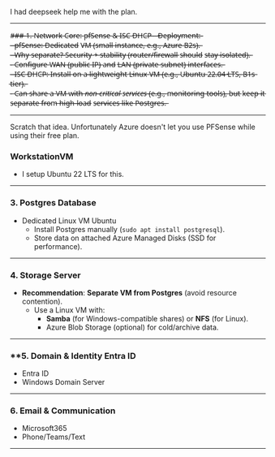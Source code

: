 I had deepseek help me with the plan.

---

#̶#̶#̶ *̶*̶1̶.̶ N̶e̶t̶w̶o̶r̶k̶ C̶o̶r̶e̶:̶ p̶f̶S̶e̶n̶s̶e̶ &̶ I̶S̶C̶ D̶H̶C̶P̶*̶*̶
-̶ *̶*̶D̶e̶p̶l̶o̶y̶m̶e̶n̶t̶:̶*̶*̶  
  -̶ *̶*̶p̶f̶S̶e̶n̶s̶e̶*̶*̶:̶ D̶e̶d̶i̶c̶a̶t̶e̶d̶ V̶M̶ (̶s̶m̶a̶l̶l̶ i̶n̶s̶t̶a̶n̶c̶e̶,̶ e̶.̶g̶.̶,̶ A̶z̶u̶r̶e̶ B̶2̶s̶)̶.̶  
    -̶ *̶*̶W̶h̶y̶ s̶e̶p̶a̶r̶a̶t̶e̶?̶*̶*̶ S̶e̶c̶u̶r̶i̶t̶y̶ +̶ s̶t̶a̶b̶i̶l̶i̶t̶y̶ (̶r̶o̶u̶t̶e̶r̶/̶f̶i̶r̶e̶w̶a̶l̶l̶ s̶h̶o̶u̶l̶d̶ s̶t̶a̶y̶ i̶s̶o̶l̶a̶t̶e̶d̶)̶.̶  
    -̶ C̶o̶n̶f̶i̶g̶u̶r̶e̶ W̶A̶N̶ (̶p̶u̶b̶l̶i̶c̶ I̶P̶)̶ a̶n̶d̶ L̶A̶N̶ (̶p̶r̶i̶v̶a̶t̶e̶ s̶u̶b̶n̶e̶t̶)̶ i̶n̶t̶e̶r̶f̶a̶c̶e̶s̶.̶  
  -̶ *̶*̶I̶S̶C̶ D̶H̶C̶P̶*̶*̶:̶ I̶n̶s̶t̶a̶l̶l̶ o̶n̶ a̶ *̶*̶l̶i̶g̶h̶t̶w̶e̶i̶g̶h̶t̶ L̶i̶n̶u̶x̶ V̶M̶*̶*̶ (̶e̶.̶g̶.̶,̶ U̶b̶u̶n̶t̶u̶ 2̶2̶.̶0̶4̶ L̶T̶S̶,̶ B̶1̶s̶ t̶i̶e̶r̶)̶.̶  
    -̶ C̶a̶n̶ s̶h̶a̶r̶e̶ a̶ V̶M̶ w̶i̶t̶h̶ *̶n̶o̶n̶-̶c̶r̶i̶t̶i̶c̶a̶l̶ s̶e̶r̶v̶i̶c̶e̶s̶*̶ (̶e̶.̶g̶.̶,̶ m̶o̶n̶i̶t̶o̶r̶i̶n̶g̶ t̶o̶o̶l̶s̶)̶,̶ b̶u̶t̶ k̶e̶e̶p̶ i̶t̶ s̶e̶p̶a̶r̶a̶t̶e̶ f̶r̶o̶m̶ h̶i̶g̶h̶-̶l̶o̶a̶d̶ s̶e̶r̶v̶i̶c̶e̶s̶ l̶i̶k̶e̶ P̶o̶s̶t̶g̶r̶e̶s̶.̶  

---

Scratch that idea. Unfortunately Azure doesn't let you use PFSense while using their free plan. 

### WorkstationVM
- I setup Ubuntu 22 LTS for this.

---

### **3. Postgres Database**  
- Dedicated Linux VM Ubuntu  
  - Install Postgres manually (`sudo apt install postgresql`).  
  - Store data on attached Azure Managed Disks (SSD for performance).  


---

### **4. Storage Server**  
- **Recommendation**: **Separate VM from Postgres** (avoid resource contention).  
  - Use a Linux VM with:  
    - **Samba** (for Windows-compatible shares) or **NFS** (for Linux).  
    - Azure Blob Storage (optional) for cold/archive data.  

---

### **5. Domain & Identity Entra ID
- Entra ID
- Windows Domain Server

---

### **6. Email & Communication**  
- Microsoft365
- Phone/Teams/Text

---

